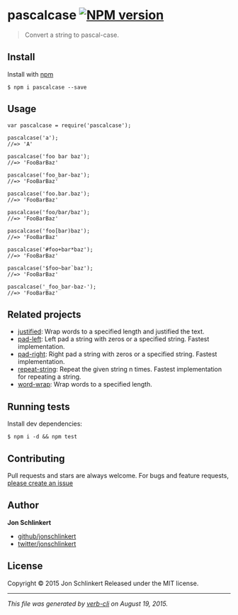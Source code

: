 pascalcase [![NPM version](https://badge.fury.io/js/pascalcase.svg)](http://badge.fury.io/js/pascalcase)
========================================================================================================

> Convert a string to pascal-case.

Install
-------

Install with [npm](https://www.npmjs.com/)

    $ npm i pascalcase --save

Usage
-----

    var pascalcase = require('pascalcase');

    pascalcase('a');
    //=> 'A'

    pascalcase('foo bar baz');
    //=> 'FooBarBaz'

    pascalcase('foo_bar-baz');
    //=> 'FooBarBaz'

    pascalcase('foo.bar.baz');
    //=> 'FooBarBaz'

    pascalcase('foo/bar/baz');
    //=> 'FooBarBaz'

    pascalcase('foo[bar)baz');
    //=> 'FooBarBaz'

    pascalcase('#foo+bar*baz');
    //=> 'FooBarBaz'

    pascalcase('$foo~bar`baz');
    //=> 'FooBarBaz'

    pascalcase('_foo_bar-baz-');
    //=> 'FooBarBaz'

Related projects
----------------

-   [justified](https://github.com/jonschlinkert/justified): Wrap words to a specified length and justified the text.
-   [pad-left](https://github.com/jonschlinkert/pad-left): Left pad a string with zeros or a specified string. Fastest implementation.
-   [pad-right](https://github.com/jonschlinkert/pad-right): Right pad a string with zeros or a specified string. Fastest implementation.
-   [repeat-string](https://github.com/jonschlinkert/repeat-string): Repeat the given string n times. Fastest implementation for repeating a string.
-   [word-wrap](https://github.com/jonschlinkert/word-wrap): Wrap words to a specified length.

Running tests
-------------

Install dev dependencies:

    $ npm i -d && npm test

Contributing
------------

Pull requests and stars are always welcome. For bugs and feature requests, [please create an issue](https://github.com/jonschlinkert/pascalcase/issues/new)

Author
------

**Jon Schlinkert**

-   [github/jonschlinkert](https://github.com/jonschlinkert)
-   [twitter/jonschlinkert](http://twitter.com/jonschlinkert)

License
-------

Copyright © 2015 Jon Schlinkert Released under the MIT license.

------------------------------------------------------------------------

*This file was generated by [verb-cli](https://github.com/assemble/verb-cli) on August 19, 2015.*
